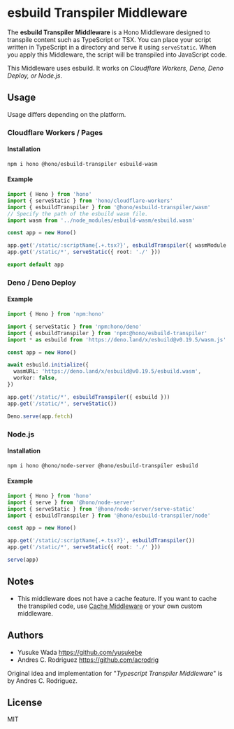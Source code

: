 # esbuild Transpiler Middleware

The **esbuild Transpiler Middleware** is a Hono Middleware designed to transpile content such as TypeScript or TSX.
You can place your script written in TypeScript in a directory and serve it using `serveStatic`.
When you apply this Middleware, the script will be transpiled into JavaScript code.

This Middleware uses esbuild. It works on _Cloudflare Workers, Deno, Deno Deploy, or Node.js_.

## Usage

Usage differs depending on the platform.

### Cloudflare Workers / Pages

#### Installation

```text
npm i hono @hono/esbuild-transpiler esbuild-wasm
```

#### Example

```ts
import { Hono } from 'hono'
import { serveStatic } from 'hono/cloudflare-workers'
import { esbuildTranspiler } from '@hono/esbuild-transpiler/wasm'
// Specify the path of the esbuild wasm file.
import wasm from '../node_modules/esbuild-wasm/esbuild.wasm'

const app = new Hono()

app.get('/static/:scriptName{.+.tsx?}', esbuildTranspiler({ wasmModule: wasm }))
app.get('/static/*', serveStatic({ root: './' }))

export default app
```

### Deno / Deno Deploy

#### Example

```ts
import { Hono } from 'npm:hono'

import { serveStatic } from 'npm:hono/deno'
import { esbuildTranspiler } from 'npm:@hono/esbuild-transpiler'
import * as esbuild from 'https://deno.land/x/esbuild@v0.19.5/wasm.js'

const app = new Hono()

await esbuild.initialize({
  wasmURL: 'https://deno.land/x/esbuild@v0.19.5/esbuild.wasm',
  worker: false,
})

app.get('/static/*', esbuildTranspiler({ esbuild }))
app.get('/static/*', serveStatic())

Deno.serve(app.fetch)
```

### Node.js

#### Installation

```text
npm i hono @hono/node-server @hono/esbuild-transpiler esbuild
```

#### Example

```ts
import { Hono } from 'hono'
import { serve } from '@hono/node-server'
import { serveStatic } from '@hono/node-server/serve-static'
import { esbuildTranspiler } from '@hono/esbuild-transpiler/node'

const app = new Hono()

app.get('/static/:scriptName{.+.tsx?}', esbuildTranspiler())
app.get('/static/*', serveStatic({ root: './' }))

serve(app)
```

## Notes

- This middleware does not have a cache feature. If you want to cache the transpiled code, use [Cache Middleware](https://hono.dev/middleware/builtin/cache) or your own custom middleware.

## Authors

- Yusuke Wada <https://github.com/yusukebe>
- Andres C. Rodriguez <https://github.com/acrodrig>

Original idea and implementation for "_Typescript Transpiler Middleware_" is by Andres C. Rodriguez.

## License

MIT
